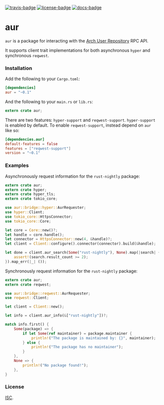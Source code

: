 [![travis-badge][]][travis] [![license-badge][]][license] [![docs-badge][]][docs]

# aur

`aur` is a package for interacting with the [Arch User Repository] RPC API.

It supports client trait implementations for both asynchronous `hyper` and
synchronous `reqwest`.

### Installation

Add the following to your `Cargo.toml`:

```toml
[dependencies]
aur = "~0.1"
```

And the following to your `main.rs` or `lib.rs`:

```rust
extern crate aur;
```

There are two features: `hyper-support` and `reqwest-support`.
`hyper-support` is enabled by default. To enable `reqwest-support`, instead
depend on `aur` like so:

```toml
[dependencies.aur]
default-features = false
features = ["reqwest-support"]
version = "~0.1"
```

### Examples

Asynchronously request information for the `rust-nightly` package:

```rust
extern crate aur;
extern crate hyper;
extern crate hyper_tls;
extern crate tokio_core;

use aur::bridge::hyper::AurRequester;
use hyper::Client;
use tokio_core::HttpsConnector;
use tokio_core::Core;

let core = Core::new()?;
let handle = core.handle();
let connector = HttpsConnector::new(4, &handle)?;
let client = Client::configure().connector(connector).build(&handle);

let done = client.aur_search(Some("rust-nightly"), None).map(|search| {
    assert!(search.result_count >= 2);
}).map_err(|_| ());
```

Synchronously request information for the `rust-nightly` package:

```rust
extern crate aur;
extern crate reqwest;

use aur::bridge::reqwest::AurRequester;
use reqwest::Client;

let client = Client::new();

let info = client.aur_info(&["rust-nightly"])?;

match info.first() {
    Some(package) => {
        if let Some(ref maintainer) = package.maintainer {
            println!("The package is maintained by: {}", maintainer);
        } else {
            println!("The package has no maintainer");
        }
    },
    None => {
        println!("No package found!");
    },
}
```

### License

[ISC][LICENSE.md].

[LICENSE.md]: https://github.com/zeyla/aur.rs/blob/master/LICENSE.md
[Arch User Repository]: https://aur.archlinux.org/
[docs-badge]: https://img.shields.io/badge/docs-online-2020ff.svg?style=flat-square
[docs]: https://docs.rs/aur
[license-badge]: https://img.shields.io/badge/license-ISC-blue.svg?style=flat-square
[license]: https://opensource.org/licenses/ISC
[travis-badge]: https://img.shields.io/travis/zeyla/aur.rs.svg?style=flat-square
[travis]: https://travis-ci.org/zeyla/aur.rs
